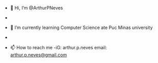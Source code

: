 - 👋 Hi, I’m @ArthurPNeves
- 
- 🌱 I’m currently learning Computer Science ate Puc Minas university

- 
- 📫 How to reach me 
-iG: arthur.p.neves
email: arthur.p.neves@gmail.com
